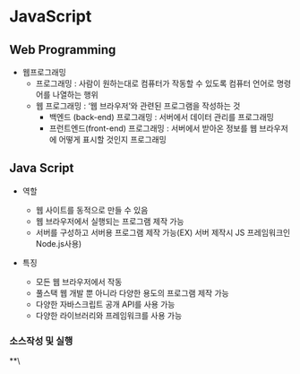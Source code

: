 <h1>
    JavaScript
</h1>


<h2>
    Web Programming
</h2>

* 웹프로그래밍
  * 프로그래밍 : 사람이 원하는대로 컴퓨터가 작동할 수 있도록 컴퓨터 언어로 명령어를 나열하는 행위
  * 웹 프로그래밍 : ‘웹 브라우저’와 관련된 프로그램을 작성하는 것
    * 백엔드 (back-end) 프로그래밍 : 서버에서 데이터 관리를 프로그래밍 
    * 프런트엔드(front-end) 프로그래밍 : 서버에서 받아온 정보를 웹 브라우저에 어떻게 표시할 것인지 프로그래밍

<h2>
    Java Script
</h2>

* 역할
  * 웹 사이트를 동적으로 만들 수 있음
  * 웹 브라우저에서 실행되는 프로그램 제작 가능
  * 서버를 구성하고 서버용 프로그램 제작 가능(EX) 서버 제작시 JS 프레임워크인 Node.js사용)

* 특징
  * 모든 웹 브라우저에서 작동
  * 풀스택 웹 개발 뿐 아니라 다양한 용도의 프로그램 제작 가능
  * 다양한 자바스크립트 공개 API를 사용 가능
  * 다양한 라이브러리와 프레임워크를 사용 가능

<h3>
    소스작성 및 실행
</h3>
**\<script> 태그 안에 자바스크립트 작성**

1. \<script> 태그는 HTML 문서 어디에든 사용 가능
2. \<script> 태그는 한 문서 안에서 여러 개를 사용해도 됨
3. \<script> 태그가 삽입된 위치에서 소스가 실행됨

**외부 스크립트 파일 연결하기**

```html
<script src=”저장경로"> </script>
```

<h3>
    입력과 출력
</h3>

**사용자 입력값 받기**

> ```javascript
> prompt();
> #사용자에게 값을 입력받을 때 가장 쉽게 사용할 수 있는 함수
> ex) prompt("이름을 입력하세요.:");
> ```

**알림 창으로 출력하기** 

> ```javascript
> alert();
> # 웹 브라우저 화면에서 간단한 알림 내용을 출력 
> ```

**웹 브라우저 화면에 출력하기** 

> ```javascript
> document.write();
> # 결과값을 웹 브라우저 화면에 출력 
> var name = prompt("이름: ");
> document.write(name + "님, 환영합니다!");
> ```

**콘솔에 출력하기** 

> ```javascript
> console.log();
> # 괄호 안의 내용을 콘솔 창에 출력 
> var name = prompt("이름 : ");
> console.log(name + "님, 환영합니다!");
> ```

**그 외 규칙**

* 대소문자를 구별하여 소스를 작성
* 읽기 쉽도록 들여쓰기
* 세미콜론으로 문장을 구분
* 소스에 메모하려면 주석을 사용 
* 식별자는 정해진 규칙을 지켜 작성
* 예약어는 식별자로 사용할 수 없음

[환영합니다 예제](./Example/welcome.html)

```javascript
<body>
    <h1>안녕하세요</h1>
	<script>
    	// prompt()는 사용자로부터 입력받을때 사용
    	var name = prompt("이름을 입력하세요");
		// document(객체)는 현재 문서를 의미하고, write()는 출력함수
		document.write("<b>" + name + "</b>님, 환영합니다.");
	</script>
	<b>null</b>
	"님, 환영합니다. "
</body>
```

<h3>
    변수와 식별자
</h3>
* 식별자(identifier)는 변수를 구분할 수 있는 변수명을 말함

* 변수를 선언하는 규칙 세 가지
  
  * 이름은 의미있게 짓는다
  * 여러 단어를 연결한 변수 이름을 낙타 모양으로 만들어 준다
  * 변수 이름의 첫 글자는 반드시 문자나 밑줄(_), 달러 기호($)로 시작
  * 대소문자를 구분하며, 클래스명 외에는 모두 소문자로 시작
  * 예약어(for, if, function 등) 사용 불가능
  
* 변수 선언과 값/식 할당
  1. var 다음에 변수 이름을 적어서 변수를 선언하고,
  2. 변수 오른쪽에 = 기호를 붙이고 오른쪽에 저장할 값이나 식을 작성 (변수 선언과 값 할당을 동시에도 가능)
  
* 선언/할당/초기화


  * 선언(Declation)


    * 변수를 생성하는 행위 또는 시점

      ```javascript
      let foo // 선언
      console.log(foo) //undefined
      ```


  * 할당(Assignment)

    * 선언된 변수에 값을 저장하는 행위 또는 시점

      ```javascript
      foo = 11 // 할당
      console.log(foo) // 11
      ```


  * 초기화(Initialization)

    * 선언된 변수에 처음으로 값을 저장하는 행위 또는 시점

      ```javascript
      let bar = 0 // 선언 + 할당
      console.log(bar) // 0
      ```



<h4>
	let vs const vs bar
</h4>

  * let >> 재선언 불가능

  * const >> 재선언 불가능

  * var >> 재선언/재할당 모두 가능


    * 호이스팅 되는 특성으로 인해 예기치 못한 문제 발생 가능


      * 호이스팅(hoisting) : 변수를 선언 이전에 참조할 수 있는 현상


        * 변수 선언 이전의 위치에서 접근시 `undefined` 반환

        * JavaScript는 모든 선언을 호이스팅

        * 즉, var,let,const 모두 호이스팅 발생하지만 var는 선언과 초기화가 동시에 발생하므로 일시적 사각지대 존재하지 않음

          ```javascript
          console.log(username); // undefined
          var username = 'ABC';
          
          console.log(email); // Uncaught ReferenceError
          let email = 'ABC@gmail.com';
          
          console.log(age); // Uncaught ReferenceError
          const age = 50;
          ```

      * ES6이후 var 대신 const/let 사용 권장

      * 블록 스코프(block scope)


        * if,for,함수 등의 중괄호 내부를 가리킴

        * 블록 스코프를 가지는 변수는 블로 바깥에서 접근 불가능

          ```javascript
          let x = 1
          if (x === 1) {
              let x = 2;
              console.log(x); // 2
          };
          console.log(x);     // 1
          ```

      * 함수 스코프(function scope)


        * 함수의 줄괄호 내부

        * 함수 스코프를 갖는 변수는 함수 바깥에서 접근 불가능

          ```javascript
          function foo() {
              var x = 5;
              console.log(x); // 5
          };
          
          console.log(x)
          // ReferenceError: x is not defined
          ```



> 예제 : 나이계산기

```javascript
<script>
    function calc( ) {
    	var currentYear = 2022;
    	var birthYear = prompt("태어난 연도를 입력하세요.", "YYYY"); //프롬프트 창에 생년 입력
    	var age;
    	age = currentYear - birthYear + 1;
    	document.querySelector("#result").innerHTML = "당신의 나이는" + age +"세입니다.";
	}
</script>
```

<h3>
    자료형
</h3>

* 자료형은 컴표터가 처리하는 자료의 형태

* JavaScript 의  모든 값은 특정한 데이터 타입을 가짐

* 특징
  * 느슨한 자료형 체크(weak datatype check)
  * 자바스크립트는 미리 변수의 자료형을 지정하지 않음 
  * 변수를 지정하고 원하는 값을 할당만 하면 됨
  
* 종류
  * 기본형,원시타입(Primitive type)
    
    > 객체가 아닌 기본타입 : 변수에 해당 타입의 값이 담기며 다른 변수에 복사할 때 실제 값이 복사됨
    
    * 숫자(number)     : 따옴표 없이 표기한 숫자
    * 문자열(string)     : 작은 따옴표(')나 큰 따옴포(")로 묶어 나타냄
    * 논리형(boolean) : 참(true)/거짓(false)란 두 값만 가지고 있는 유형
    * undefined           : 변수를 선언하고 값을 저장하지 않는 등의 자료형을 지정하지 않았을 때. 
    * null                       : 값이 유효하지 않을 때
    
  * 복합형,참조타입(Reference type)
    
    > 객체 타입의 자료형 : 변수에 해당 객체의 참조 값이 담기며 다른 변수에 복사할 때 참조 값이 복사됨
    
    * 배열(array)           : 하나의 변수에 여러 값을 저장하는 유형
    * 객체(object)          : 함수의 속성이 함께 포함된 유형

**숫자형**  

* 정수, 실수 구분없는 하나의 숫자 타입

* 부동소수점 형시을 따름

  ```javascript
  const a = 13         // 양의 정수
  const b = -5         // 음의 정수
  const c = 3.14       // 실수
  const d = 2.998e8    // 거듭제곱
  const e = Infinity   // 양의 무한대
  const f = -Infinity  // 음의 무한대
  const g = NaN        // 산술 연산 불가
  ```

* 정수 
  * 소수점 없는 숫자
  * 표현 방법에 따라 10진수, 8진수, 16진수
* 실수
  * 소수점이 있는 숫자
  * 자바스크립트에서는 정밀한 실수 계산을 못 함
* NaN(Not-A-Number)
  * 계산 불가능한 경우 반환되는 값


**문자형**

* 텍스트 데이터를 나타내는 타입

- 작은 따옴표(‘ ‘) 나 큰 따옴표(“ “)로 묶은 자료

- 숫자도 따옴표로 묶으면 문자형이 됨

- 16bit 유니코드 문자의 집합

- 따옴표 안에 따옴표를 넣어야 할 경우 ‘ ＂ ＂ ‘, 또는 ＂ ‘ ‘＂ 처럼 사용 

  ```javascript
  const firstName = 'Brandon';
  const lastName = 'Elch';
  const fullName = '${firstName} ${lastName}'
  ```

> 문자열 관련 메서드

* string.includes(value);
  * 문자열에 value가 존재하는지 판별 후 참/거짓 반환
* string.split(value);
  * value가 없을 경우, 기존 문자열을 배열에 담아 반환
  * value가 빈 문자열일 경우 각 문자로 나눈 배열을 반환
  * value가 기타 문자열일 경우, 해당 문자열로 나눈 배열을 반환
* string.replace(from, to)
  * 문자열에 from 값이 존재할 경우, 1개만 to 값으로 교체하여 반환
* string.replaceAll(from, to)
  * 문자열에 from 값이 존재할 경우, 모두 to 값으로 교체하여 반환
* string.trim()
  * 문자열 시작과 끝의 모든 공백문자(스페이스, 탭, 엔터 등)를 제거한 문자열 반환
* string.trimStart()
  * 문자열 시작의 공백문자(스페이스, 탭, 엔터 등)를 제거한 문자열 반환
* string.trimEnd()
  * 문자열 끝의 공백문자(스페이스, 탭, 엔터 등)를 제거한 문자열 반환

**논리형(Boolean)**

- 참(True)과 거짓(False)이라는 값을 표현하는 자료형 

- 프로그램에서 조건을 확인할 때 많이 사용 

**undefined**

- 자료형이 정의되지 않았을 때의 상태 

- 변수가 undefined라는 것은 ＇처음부터 변수에 값이 할당되지 않았다＇는 의미

**null**

- ‘처음에 할당된 값이 더 이상 유효하지 않다’는 의미

- 변수의 값이 없음을 의도적으로 표현할 때 사용하는 데이터 타입

- cf) null 타입은 원시타입에 속함 vs typeof연산자(자료형 평가를 위한 연산자)는 객체 자료로 표현

  ```javascript
  let firstName = null;
  console.log(firstName); // null
  
  typeof null // object
  ```

**배열**

- 하나의 변수에 여러 값 저장 

- 배열의 인덱스(index)는 0부터 시작

* 배열에 있는 값을 가져오려면 배열 이름과 대괄호([ ]) 안에 인덱스 사용

> 배열 관련 메서드

* array.reverse()

  * 원본 배열의 요소들의 순서를 반대로 정렬

* array.push()

  * 배열의 가장 뒤에 요소 추가

* array.pop()

  * 배열의 마지막 요소 제거

* array.unshift()

  * 배열의 가장 앞에 요소 추가

* array.shift()

  * 배열의 첫번째 요소 제거

* array.includes(value)

  * 배열에 특정 값이 존재하는지 판별 후 참 또는 거짓 반환

* array.indexOf(value)

  * 배열에 특정 값이 존재하는지 확인 후 가장 첫 번째로 찾은 요소의 인덱스 반환
  * 만약 해당 값이 없을 경우 -1 반환

* array.join([separator])

  * 배열의 모든 요소를 연결하여 반환
  * separator(구분자)는 선택적으로 지정 가능하며, 생략 시 쉼표를 기본 값으로 사용

* Spread Operator 사용해서 배열내부에서 배열 전개 가능

  ```javascript
  const array = [1, 2, 3];
  const newArray = [0, ...array, 4];
  console.log(newArray) // [0, 1, 2, 3, 4]
  ```

> 배열 관련 메서드 - 순회시 특정 로직을 수행하는 메서드 , 호출시 인자로 callback 함수 받음

* array.forEach(callback(element[, index[, array]]))

  * 배열의 각 요소에 대해 콜백 함수를 한 번씩 실행

  * 콜백 함수는 3가지 매개변수로 구성

    * element: 배열의 요소
    * index: 배열 요소의 인덱스
    * array: 배열 자체

  * 반환 값(return)이 없는 메서드

    ```javascript
    array.forEach((element, index, array) => {
        //do sth
    })
    ```

    ```javascript
    const fruits = ['berry', 'melon', 'apple', 'mango']
    
    fruits.forEach((fruit, index)) => {
        console.log(fruit, index)
        // berry 0
        // melon 1
        // apple 2
        // mango 3
    }
    ```

* array.map(callback(element[, index[, array]]))

  * 배열의 각 요소에 대해 콜백 함수를 한 번씩 실행

  * 콜백 함수의 반환 값을 요소로 하는 새로운 배열 반환

  * 기존 배열 전체를 다른 형태로 바꿀 때 유용

    ```javascript
    array.map((element, index, array) => {
        //do sth
    })
    ```

    ```javascript
    const numbers = [1, 2, 3, 4, 5]
    
    const doubleNums = numbers.map((num) => {
        return num * 2
    })
    
    console.log(doubleNums) //[2, 4, 6, 8, 10]
    ```

* array.filter(callback(element[, index[, array]]))

  * 배열의 각 요소에 대해 콜백 함수를 한 번씩 실행

  * 콜백 함수의 반환 값이 참인 요소들만 모아서 새로운 배열을 반환

  * 기존 배열의 요소들을 필터링할 때 유용

    ```javascript
    array.filter((element, index, array) =>{
        // do sth
    })
    ```

    ```javascript
    const numbers = [1, 2, 3, 4, 5]
    const oddNums = numbers.filter((num, index) => {
        return num % 2
    })
    console.log(oddNums) // 1, 3, 5
    ```

* array.reduce(callback(acc, element, [index[, array]])[, initialValue])

  * 배열의 각 요소에 대해 콜백 함수를 한 번씩 실행

  * 콜백 함수의 반환 값들을 하나의 값(acc)에 누적 후 반환

  * reduce 메서드의 주요 매개변수

    *  acc
      * 이전 callback 함수의 반환 값이 누적되는 변수
    * initialValue(optional)
      * 최초 callback 함수 호출 시 acc에 할당되는 값, default 값은 배열의 첫 번째 값

  * 빈 배열의 경우 initialValue를 제공하지 않으면 에러 발생

    ```javascript
    array.reduce((acc, element, index, array) => {
        //do sth
    }, initialValue)
    ```

    ```javascript
    const numbers = [1, 2, 3]
    const result = numbers.reduce((acc, num) => {
        return acc + num
    }, 0)
    
    console.log(result) // 6
    ```

* array.find(callback(element[, index[, array]]))

  * 배열의 각 요소에 대해 콜백 함수를 한 번씩 실행

  * 콜백 함수의 반환 값이 참이면, 조건을 만족하는 첫번째 요소를 반환

  * 찾는 값이 배열에 없으면 undefined 반환

    ```javascript
    array.find((element, index, array) {
         // do sth
    })
    ```

    ``` javascript
    const avengers = [
        { name: 'Tony Stark', age: 45}
        { name: 'Steve Rogers', age: 32}
        { name: 'Thor', age: 40}
    ]
    const result = avengers.find((avenger) => {
        return avenger.name === 'Tony Stark'
    })
    console.log(result) // { name: "Tony Stark", age: 45 }
    ```

* array.some(callback(element[, index[, array]]))

  * 배열의 요소 중 하나라도 주어진 판별 함수를 통과하면 참을 반환

  * 모든 요소가 통과하지 못하면 거짓 반환

  * 빈 배열은 항상 거짓 반환

    ```javascript
    array.some((element, index, array) => {
        // do sth
    })
    ```

    ```javascript
    const numbers = [1, 3, 5, 7, 9]
    
    const hasEvenNumber = numbers.some((num) => {
        return num % 2 === 0
    })
    console.log(hasEvenNumber) // false
    
    const hasOddNumber = numbers.some((num) => {
        return num % 2
    })
    console.log(hasOdddNumber) // true
    ```

* array.every(callback(element[, index[, array]]))

  * 배열의 모든 요소가 주어진 판별 함수를 통과하면 참을 반환

  * 하나의 요소라도 통과하지 못하면 거짓 반환

  * 빈 배열은 항상 참 반환

    ```javascript
    array.every((element, index, array) => {
        // do sth
    })
    ```

    ```javascript
    const numbers = [2, 4, 6, 8, 10]
    
    const isEveryNumberEven = numbers.every((num) => {
        return num % 2 === 0
    })
    console.log(isEveryNumberEven) // false
    
    const isEveryNumberOdd = numbers.every((num) => {
        return num % 2
    })
    console.log(isEveryNumberOdd) // false
    ```

**객체**

- 여러 자료를 중괄호({ })로 묶은 것

- 객체는 속성(property)의 집합이며, 중괄호 내부에 key와 value의 쌍으로 표현

- key는 문자열 타입만 가능

  - key 이름에 띄어쓰기 등의 구분자가 있으면 따옴표로 묶어서 표현

- value는 모든 타입(함수포함) 가능

- 객체 요소 접근은 점 또는 대괄호로 가능

  - key 이름에 띄어쓰기 같은 구분자가 있으면 대괄호 접근만 가능

    ```javascript
    const me = {
        name: 'jack',
        phoneNumber: '01012345678', 'samsung': {
        	buds: 'galaxy buds pro',
        	galaxy: 'galaxy S20'
    	}
    }
    
    console.log(me,name) // jack
    console.log(me,phoneNumber)
    console.log(me['samsung']) // {buds: 'galaxy buds pro', galaxy: 'galaxy S20'}
    console.log(me['samsung'].buds) // galaxy buds pro
    ```

- 메서드는 객체의 속성이 참조하는 함수

- 객체.메서드명() 으로 호출 가능

- 메서드 내부에서는 this 키워드가 객체를 의미함

  ```javascript
  const me = {
      firstName: 'John',
      lastName: 'Doe',
      getFullName: function () {
          return this.firstName + this.lastName
      }
  }
  ```

<h3>
    JSON(JavaScript Object Notation)
</h3>

* key-value쌍의 형태로 데이터를 표기하는 언어 독립적 표준 포맷
* 자바스크립트의 객체와 유사하게 생겼으나 실제로는 문자열 타입
  * 따라서 JS의 객체로써 조작하기 위해서는 구문 분석(parsing)이 필수
* 자바스크립트에서는 JSON을 조작하기 위한 두 가지 내장 메서드를 제공
  * JSON.parse()
    * JSON => 자바스크립트 객체
  * JSON.stringify()
    * 자바스크립트 객체 => JSON

<h3>
    연산자
</h3>

* 할당 연산자(복합대입연산자)
  * 변수에 값을 할당하는 연산자
  * 사칙 연산자와 조합해서 사용할 수 있음

| 할당 연산자 응용 | 예     | 의미      |
| ---------------- | ------ | --------- |
| +=               | a += b | a = a + b |
| -=               | a -= b | a = a - b |
| *=               | a *= b | a = a * b |
| /=               | a /= b | a = a / b |
| %=               | a %= b | a = a % b |

* 연결 연산자

  * 문자열과 문자열을 + 기호를 사용해 연결

* 동등 비교 연산자(==)

  * 두 피연산자가 같은 값으로 평가되는지 비교 후 boolean 값을 반환
  * 비교할 때 암묵적 타입 변환을 통해 타입을 일치시킨 후 같은 값인지 비교
  * 두 피연산자가 모두 객체일 경우 메모리의 같은 객체를 바라보는지 판별
  * 예상치 못한 결과가 발생할 수 있으므로 특별한 경우를 제외하고 사용하지 않음

* 일치 비교 연산자(===)

  * 두 피연산자가 같은 값으로 평가되는지 비교 후 boolean 값을 반환
  * 엄격한 비교(두 비교 대상의 타입과 값 모두 같은지 비교)가 이뤄지며 암묵적 타입 변환이 발생하지 않음

* 논리 연산자

  * and/or/not

    * and >> &&
    * or    >> ||
    * not  >> !

  * 단축평가 지원

    > false && true => false
    >
    > true || false  => true

* 삼항 연산자(Ternary Operator)

  * 세 개의 피연산자를 사용하여 조건에 따라 값을 반환하는 연산자

  * 가장 왼쪽의 조건식이 참이면 콜론(:) 앞의 값을 사용하고 그렇지 않으면 콜론(:) 뒤의 값을 사용

  * 삼항 연산자의 결과 값이기 때문에 변수에 할당 가능

    ```javascript
    console.log(true ? 1 : 2);  // 1
    console.log(false ? 1 : 2); // 2
    
    const result = Math.PI > 4 ? 'Yes' : 'No';
    console.log(result); // No
    ```

* 형변환
  * 숫자형과 문자형을 더하면 숫자를 문자열로 인식함 
  * 곱하기나 나누기, 나머지 연산에서는 문자형 자료를 모두 숫자로 자동 인식함 

> 예제 : 할인 가격 계산 프로그램

```javascript
<script>
	function showPrice( ) {
    	var originPrice = document.querySelector('#oPrice').value;
    	var rate = document.querySelector('#rate').value;
    	var savedPrice = originPrice * (rate/100);
    	var resultPrice = originPrice - savePrice;
    	document.querySelector('#showResult').innerHTML = '원가격 '+originPrice +'원, 할인율' + rate + '이며, 할인금액 ' + savedPrice + '원으로 최종가 '+ resultPrice + '입니다.'
	}    
</script>
```

[나이계산기 예제](./Example/age.html)

[문자로 숫자받고 형태변환 예제](./Example/inputNum.html)

[할인가격 예제](./Example/sale.html)

[사각형 넓이 예제](./Example/square.html)

[텍스트 색변환 예제](./Example/text-color.html)

[시간 반환기 예제](./Example/time.html)

<h3>
    조건문 if
</h3>
**if 문**

괄호 안의 조건이 true이면 { } 사이의 명령을 처리하고, false 이면 { } 안의 명령 무시

**if … else 문**

if( ) 문의 괄호 안의 조건이 true이면 if 다음에 있는 { }의 명령을 처리하고, 

false 이면 else 다음에 있는 { } 안의 명령 실행

**조건 연산자** 

조건이 하나이고 실행할 명령도 하나일 때 `(조건)? 명령1 : 명령2` -> 삼항 연산자라고도 부름\

```javascript
var score = 75;
(score >= 60)? alert("통과") : alert("실패");
// 60이상에서 통과 그외는 실패
// 75이므로 통과
```

> 예제 : 3의 배수 검사기

```javascript
<script>
	var userNumber = prompt("숫자를 입력하세요 : ");
	var displayArea = document.querySelector('#result');
	if(userNumber != null) {
        if (userNumber % 3 === 0){
        	displayArea.innerHTML = userNumber + "은 3의배수입니다.";
    }
	else {
        displayArea.innerHTML = userNumber + "은 3의배수가 아닙니다.";
    }
}
</script>
```

> 예제 : switch문으로 여러 조건 값 확인하기

```javascript
<script>
		var session = prompt("관심 세션을 선택해 주세요. 1-마케팅, 2-개발, 3-디자인", "1");
	switch(session) {
        case "1" : document.write("<p>마케팅 세션은 <strong>201</strong>호입니다.</p>");
            break;
        case "2" : document.write("<p>개발 세션은 <strong>202</strong>호입니다.</p>");;
            break;
        case "3" : document.write("<p>디자인 세션은 <strong>203</strong>호입니다.</p>");;
            break;
        default: alert("잘못 입력했습니다.");
    }
</script>
```

[조건문 예제1](./Example/if-1.html) [조건문 예제2](./Example/if-2.html) [조건문 예제3](./Example/if-3.html) [조건문 예제4](./Example/if-4.html) [조건문 예제5](./Example/if-5.html) [조건문 예제6](./Example/if-6.html) [switch문 예제](./Example/switch.html) 

<h3>
    반복문 for
</h3>

* 카운터 변수를 기준으로 명령을 여러 번 실행

  ```javascript
  for (initialization; condition; expression) {
      // do sth
  }
  // initialization : 최초 반복문 진입 시 1회만 실행되는 부분
  // condition      : 매 반복 시행 전 평가되는 부분
  // expression     : 매 반복 시행 이후 평가되는 부분
  ```

* 여러 명령을 늘어 놓지 않고 소스를 간단하게 작성할 수 있음

* 소스의 양이 줄어 실행 속도가 빨라짐

* for ... of

  
  * 반복 가능한 객체(Array, Map, Set, String 등)를 순회하며 값을 꺼낼때 사용
  
* for ... in


  * 주로 객체(Object)의 속성들을 순회할 때 사용
  * 배열도 순회 가능하지만 인덱스 순으로 순회한다는 보장이 없으므로 권장하지 않음

  ```javascript
  var sum = 0;
  sum += 1;
  sum += 2;
  sum += 3;
  sum += 4;
  sum += 5;
  document.write("1부터 5까지 더하면 "+ sum);
  ```

  for사용시 아래같이 압축됨

  ```javascript
  var sum = 0;
  for(var i = 1; i < 6; i++) {
      sum += i;
  }
  document.write("1부터 5까지 더하면 "+ sum);
  ```

  > 예제 : 구구단 프로그램

  ```javascript
  //1번 방법
  for(var i=2; i<=9; i++) {
      document.write("<div>");
      for(var j=1; j<=9; j++) {
          document.write(i + "X" + j "=" + i*j + "<br>");
      }
      document.write("</div>");
  }
  ```

[for문 예제1](./Example/for-1.html) [for문 예제2](./Example/for-2.html) [for문 예제3](./Example/for-3.html) [for문 예제4](./Example/for-4.html) [for문 예제5](./Example/for-5.html) [중첩 for문 예제](./Example/double-for-1.html) 

<h3>
    반복문 while, do while
</h3>

> 반복 횟수 기준이라면 for 문을 쓰고 특정 조건에 따라 반복한다면 while문이나 do while문 사용

* 형식

```javascript
//while문
var i = 0;
while(i<10) {
    document.write('반복 조건이 true이면 반복합니다. <br>');
    i += 1;
}
//do while문
var i = 0;
do {
    document.write('반복 조건이 true이면 반복하며 초기값에 관계없이 무조건 1회 시행합니다. <br>');
    i+=1;
}while (i< 10);
```

> 예제 : 팩토리얼 계산 프로그램

```javascript
var n = prompt("숫자를 입력하세요.");
var nFact = 1;
var i = 2;
while (i <= n) {
    nFact *= i;
    i++;
}
document.write(n + "! = " +nFact);
```

[while문 예제](./Example/while.html) [무한while문 예제](./Example/while-unlimited.html) [do while문 예제](./Example/do-while.html) [do while문 예제2](./Example/do-while-user.html)

<h4>
    반복 제어
</h4>

* **break문**
  * 반복문의 흐름에서 바로 빠져나올 때 사용
* **continue문**
  * 주어진 조건에 맞는 값을 만났을 때 실행하던 반복 문장을 건너뛰고 반복문의 맨 앞으로 되돌아 감

[continue문 예제](./Example/continue.html)

<h3>
    함수
</h3>

* 참조 타입 중 하나로써 function 타입에 속함
* JavaScript에서 함수를 정의하는 방법은 주로 2가지로 구분
  * 함수 선언식 (function declaration)
  * 함수 표현식 (function expression)
* JavaScript의 함수는 일급 객체(First-class citizen)에 해당
  * 일급 객체: 다음의 조건들을 만족하는 객체를 의미함
    * 변수에 할당 가능
    * 함수의 매개변수로 전달 가능
    * 함수의 반환 값으로 사용 가능

<h5>
    함수의 정의
</h5>

* 함수의 이름과 함께 정의

* 이름(name) , 매개변수(args) , 함수 body(중괄호 내부)

  ```javascript
  function name(args) {
      // do sth
  };
  // 예시
  function add(num1, num2) {
      return num1 + num2;
  };
  ```

<h5>
    함수 표현식
</h5>

* 함수를 표현식(어떤 하나의 값으로 결정되는 코드의단위)내에서 정의하는 방식

* 익명함수(이름의 없는 함수) 로 정의 가능 >> 함수 표현식에서만 가능

* 인자 작성시 '=' 문자 뒤 기본 인자 선언 가능

  ```javascript
  const greeting = function (name = 'Anonymous') {
      return `Hi ${name}`
  };
  
  greeting() // Hi Anonymous
  ```

* 매개변수와 인자의 개수 불일치 허용

  * 매개변수 < 인자

    ```javascript
    const noArgs = function () {
        return 0;
    };
    
    noArgs(1, 2, 3); // 0
    
    const twoArgs = function (arg1, arg2) {
        return[arg1, arg2];
    };
    
    twoArgs(1, 2, 3) // [1, 2]
    ```

  * 매개변수 > 인자

    ```javascript
    const threeArgs = function(arg1, arg2, arg3) {
        return [arg1, arg2, arg3];
    };
    
    threeArgs()      // [undefined, undefined, undefined]
    threeArgs(1)     // [1, undefined, undefined]
    threeArgs(1, 2)  // [1, 2, undefined]
    ```

<h5>
    Rest Parameter
</h5>

* rest parameter(…)를 사용하면 함수가 정해지지 않은 수의 매개변수를 배열로 받음

  * 만약 rest parameter로 처리한 매개변수에 인자가 넘어오지 않을 경우에는, 빈 배열로 처리

    ```javascript
    const restOper = function (arg1, arg2, ...restArgs) {
        return [arg1, arg2, restArgs];
    };
    
    restArgs(1, 2, 3, 4, 5) // [1, 2, [3, 4, 5]]
    restArgs(1, 2)          // [1, 2, []]
    ```

<h5>
    Spread Operator
</h5>

* spread operator(…)를 사용하면 배열 인자를 전개하여 전달 가능

  ```javascript
  const spreadOpr = function (arg1, arg2, arg3) {
      return arg1 + arg2 + arg3;
  };
  
  const numbers = [1, 2, 3];
  spreadOpr(...numbers) //6
  ```

<h5>
    함수의 타입
</h5>

* 선언식 함수와 표현식 함수 모두 타입은 function으로 동일

  ```javascript
  // 함수 표현식
  const add = function (args) {};
  
  // 함수 선언식
  function sub(args) {};
  
  console.log(typeof add); // function
  console.log(typeof sub); // function
  ```

  * 함수선언식으로 선언한 함수는 var로 정의한 변수처럼 hoisting 발생

    * 함수 호출 이후에 선언해도 동작

      ```javascript
      add(2, 7) // 9
      
      fucntion add (num1, num2) {
          return num1 + num2
      }
      ```

  * 함수 표현식으로 선언한 함수는 함수 정의 전에 호출 시 에러 발생

    * 함수 표현식으로 정의된 함수는 변수로 평가되어 변수의 scope 규칙을 따름

      ```javascript
      sub(7, 2) // Uncaught ReferenceError: Cannot access 'sub' before initialization
      
      const sub = function(num1, num2) {
          return num1 - num2
      }
      ```

